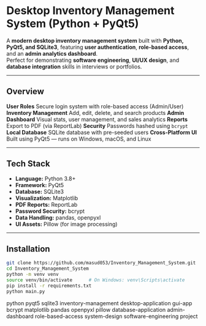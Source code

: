 # Desktop Inventory Management System (Python + PyQt5)

A **modern desktop inventory management system** built with **Python, PyQt5, and SQLite3**, featuring **user authentication**, **role-based access**, and an **admin analytics dashboard**.  
Perfect for demonstrating **software engineering**, **UI/UX design**, and **database integration** skills in interviews or portfolios.

---

## Overview
 **User Roles**  Secure login system with role-based access (Admin/User) 
 **Inventory Management**  Add, edit, delete, and search products 
 **Admin Dashboard**  Visual stats, user management, and sales analytics 
 **Reports**  Export to PDF (via ReportLab) 
 **Security**  Passwords hashed using `bcrypt` 
 **Local Database**  SQLite database with pre-seeded users 
 **Cross-Platform UI**  Built using PyQt5 — runs on Windows, macOS, and Linux 

---

## Tech Stack

- **Language:** Python 3.8+
- **Framework:** PyQt5
- **Database:** SQLite3
- **Visualization:** Matplotlib
- **PDF Reports:** ReportLab
- **Password Security:** bcrypt
- **Data Handling:** pandas, openpyxl
- **UI Assets:** Pillow (for image processing)

---

## Installation

```bash
git clone https://github.com/masud053/Inventory_Management_System.git
cd Inventory_Management_System
python -m venv venv
source venv/bin/activate      # On Windows: venv\Scripts\activate
pip install -r requirements.txt
python main.py
```


python pyqt5 sqlite3 inventory-management desktop-application gui-app bcrypt matplotlib pandas openpyxl pillow database-application admin-dashboard role-based-access system-design software-engineering project






